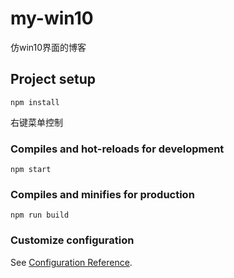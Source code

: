 # my-win10
仿win10界面的博客
## Project setup
```
npm install
```
右键菜单控制

### Compiles and hot-reloads for development
```
npm start
```

### Compiles and minifies for production
```
npm run build
```

### Customize configuration
See [Configuration Reference](https://cli.vuejs.org/config/).
